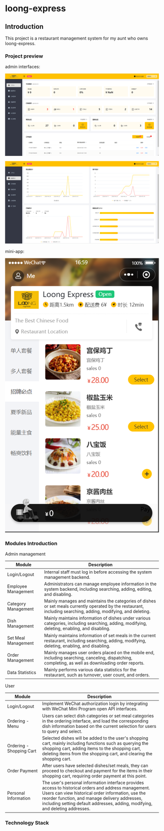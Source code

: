 # loong-express

## Introduction

This project is a restaurant management system for my aunt who owns loong-express.

### Project preview

admin interfaces:

![1715340029300](image/README/1715340029300.png)

![1715340037199](image/README/1715340037199.png)


mini-app:

![1715340042288](image/README/1715340042288.png)

### Modules Introduction

Admin management

| Module              | Description                                                                                                                                                    |
| ------------------- | -------------------------------------------------------------------------------------------------------------------------------------------------------------- |
| Login/Logout        | Internal staff must log in before accessing the system management backend.                                                                                     |
| Employee Management | Administrators can manage employee information in the system backend, including searching, adding, editing, and disabling.                                     |
| Category Management | Mainly manages and maintains the categories of dishes or set meals currently operated by the restaurant, including searching, adding, modifying, and deleting. |
| Dish Management     | Mainly maintains information of dishes under various categories, including searching, adding, modifying, deleting, enabling, and disabling.                    |
| Set Meal Management | Mainly maintains information of set meals in the current restaurant, including searching, adding, modifying, deleting, enabling, and disabling.                |
| Order Management    | Mainly manages user orders placed on the mobile end, including searching, canceling, dispatching, completing, as well as downloading order reports.            |
| Data Statistics     | Mainly performs various data statistics for the restaurant, such as turnover, user count, and orders.                                                          |

User

| Module                   | Description                                                                                                                                                                                                                                                                                  |
| ------------------------ | -------------------------------------------------------------------------------------------------------------------------------------------------------------------------------------------------------------------------------------------------------------------------------------------- |
| Login/Logout             | Implement WeChat authorization login by integrating with WeChat Mini Program open API interfaces.                                                                                                                                                                                            |
| Ordering - Menu          | Users can select dish categories or set meal categories in the ordering interface, and load the corresponding dish information based on the current selection for users to query and select.                                                                                                 |
| Ordering - Shopping Cart | Selected dishes will be added to the user's shopping cart, mainly including functions such as querying the shopping cart, adding items to the shopping cart, deleting items from the shopping cart, and clearing the shopping cart.                                                          |
| Order Payment            | After users have selected dishes/set meals, they can proceed to checkout and payment for the items in their shopping cart, requiring order payment at this point.                                                                                                                            |
| Personal Information     | The user's personal information interface provides access to historical orders and address management. Users can view historical order information, use the reorder function, and manage delivery addresses, including setting default addresses, adding, modifying, and deleting addresses. |

### Technology Stack
